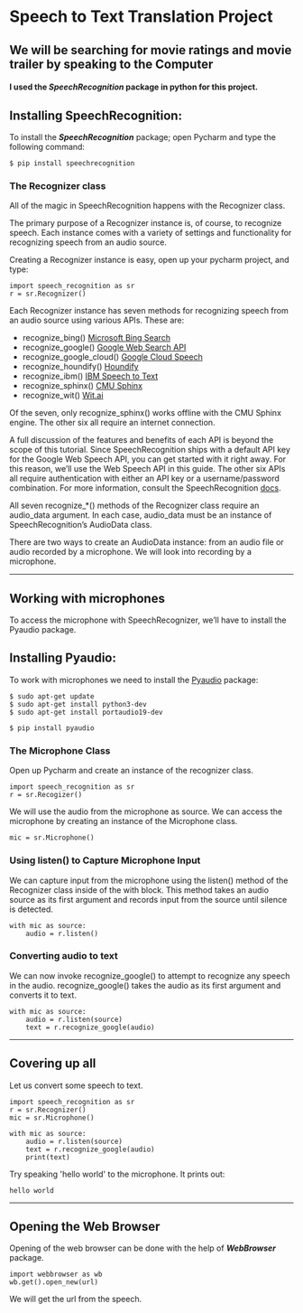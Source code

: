 # Speech to Text Translation Project
## We will be searching for movie ratings and movie trailer by speaking to the Computer

#### I used the *SpeechRecognition* package in python for this project.

## Installing SpeechRecognition:
To install the ***SpeechRecognition*** package; open Pycharm and type the following command: 

    $ pip install speechrecognition

### The Recognizer class
All of the magic in SpeechRecognition happens with the Recognizer class.

The primary purpose of a Recognizer instance is, of course, to recognize speech. Each instance comes with a variety of settings and functionality for recognizing speech from an audio source.

Creating a Recognizer instance is easy, open up your pycharm project, and type:
    
    import speech_recognition as sr
    r = sr.Recognizer()    

Each Recognizer instance has seven methods for recognizing speech from an audio source using various APIs. These are:

- recognize_bing() [Microsoft Bing Search](https://azure.microsoft.com/en-us/services/cognitive-services/speech/)
- recognize_google() [Google Web Search API](https://w3c.github.io/speech-api/speechapi.html)
- recognize_google_cloud() [Google Cloud Speech](https://cloud.google.com/speech/)
- recognize_houndify() [Houndify](https://www.houndify.com/)
- recognize_ibm() [IBM Speech to Text](https://www.ibm.com/watson/services/speech-to-text/)
- recognize_sphinx() [CMU Sphinx](https://cmusphinx.github.io/)
- recognize_wit() [Wit.ai](https://wit.ai/)

Of the seven, only recognize_sphinx() works offline with the CMU Sphinx engine. The other six all require an internet connection.

A full discussion of the features and benefits of each API is beyond the scope of this tutorial. Since SpeechRecognition ships with a default API key for the Google Web Speech API, you can get started with it right away. For this reason, we’ll use the Web Speech API in this guide. The other six APIs all require authentication with either an API key or a username/password combination. For more information, consult the SpeechRecognition [docs](https://github.com/Uberi/speech_recognition/blob/master/reference/library-reference.rst).

All seven recognize_*() methods of the Recognizer class require an audio_data argument. In each case, audio_data must be an instance of SpeechRecognition’s AudioData class.

There are two ways to create an AudioData instance: from an audio file or audio recorded by a microphone.
We will look into recording by a microphone.
____

## Working with microphones
To access the microphone with SpeechRecognizer, we’ll have to install the Pyaudio package.

## Installing Pyaudio: 
To work with microphones we need to install the [Pyaudio](https://people.csail.mit.edu/hubert/pyaudio/) package:

    $ sudo apt-get update
    $ sudo apt-get install python3-dev
    $ sudo apt-get install portaudio19-dev
    
    $ pip install pyaudio
    
### The Microphone Class
Open up Pycharm and create an instance of the recognizer class.

    import speech_recognition as sr
    r = sr.Recogizer()
    
We will use the audio from the microphone as source. We can access the microphone by creating an instance of the Microphone class.

    mic = sr.Microphone()
    
### Using listen() to Capture Microphone Input
We can capture input from the microphone using the listen() method of the Recognizer class inside of the with block. This method takes an audio source as its first argument and records input from the source until silence is detected.

    with mic as source:
        audio = r.listen()
        
### Converting audio to text
We can now invoke recognize_google() to attempt to recognize any speech in the audio.
recognize_google() takes the audio as its first argument and converts it to text.

    with mic as source:
        audio = r.listen(source)
        text = r.recognize_google(audio)
        
____        
## Covering up all
Let us convert some speech to text.

    import speech_recognition as sr
    r = sr.Recognizer()
    mic = sr.Microphone()
    
    with mic as source:
        audio = r.listen(source)  
        text = r.recognize_google(audio)
        print(text)
        
Try speaking 'hello world' to the microphone. It prints out: 
    
    hello world
____   
## <a name="web"></a>Opening the Web Browser
Opening of the web browser can be done with the help of ***WebBrowser*** package.

    import webbrowser as wb
    wb.get().open_new(url)

We will get the url from the speech.
